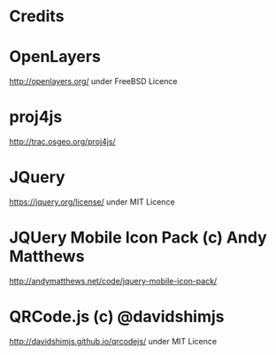Credits
=======

OpenLayers
==========
http://openlayers.org/ under FreeBSD Licence

proj4js
=======
http://trac.osgeo.org/proj4js/

JQuery
======
https://jquery.org/license/ under MIT Licence

JQUery Mobile Icon Pack (c) Andy Matthews
========================================
http://andymatthews.net/code/jquery-mobile-icon-pack/

QRCode.js (c) @davidshimjs
==========================
http://davidshimjs.github.io/qrcodejs/ under MIT Licence






